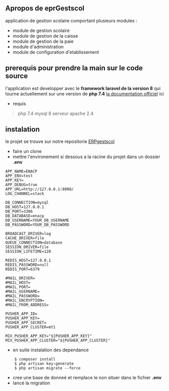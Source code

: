 ## Apropos de eprGestscol

application de gestion scolaire comportant plusieurs modules :
- module de gestion scolaire
- module de gestion de la caisse 
- module de gestion de la paie
- module d'administration
- module de configuration d'etablissement 

## prerequis pour prendre la main sur le code source 

l'application est developper avec le **framework laravel de la version 8** qui tourne actuellement sur une version de **php 7.4** 
[la documentation officiel](https://laravel.com/docs) ici

- requis 
> php 7.4
> mysql 8
> serveur apache 2.4

## instalation 
le projet se trouve sur notre repositorie [ERPgestscol](https://github.com/charleswona1/erpGestscol_v2)
- faire un clone 
- mettre l'environement si dessous a la racine du projet dans un dossier **.env**
```
APP_NAME=ENACP
APP_ENV=test
APP_KEY=
APP_DEBUG=true
APP_URL=http://127.0.0.1:8000/
LOG_CHANNEL=stack

DB_CONNECTION=mysql
DB_HOST=127.0.0.1
DB_PORT=3306
DB_DATABASE=enacp
DB_USERNAME=YOUR_DB_USERNAME
DB_PASSWORD=YOUR_DB_PASSWORD

BROADCAST_DRIVER=log
CACHE_DRIVER=file
QUEUE_CONNECTION=database
SESSION_DRIVER=file
SESSION_LIFETIME=120

REDIS_HOST=127.0.0.1
REDIS_PASSWORD=null
REDIS_PORT=6379

#MAIL_DRIVER=
#MAIL_HOST=
#MAIL_PORT=
#MAIL_USERNAME=
#MAIL_PASSWORD=
#MAIL_ENCRYPTION=
#MAIL_FROM_ADDRESS=

PUSHER_APP_ID=
PUSHER_APP_KEY=
PUSHER_APP_SECRET=
PUSHER_APP_CLUSTER=mt1

MIX_PUSHER_APP_KEY="${PUSHER_APP_KEY}"
MIX_PUSHER_APP_CLUSTER="${PUSHER_APP_CLUSTER}"
```

- en suite instalation des dependance 
```
    $ composer install
    $ php artisan key:generate
    $ php artisan migrate --force
```

- cree une base de donneé et remplace le non situer dans le fichier **.env**
- lancé la migration 

